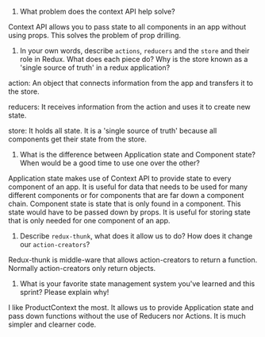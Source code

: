 1. What problem does the context API help solve?

Context API allows you to pass state to all components in an app without using props.
This solves the problem of prop drilling.

1. In your own words, describe `actions`, `reducers` and the `store` and their role in Redux. What does each piece do? Why is the store known as a 'single source of truth' in a redux application?

action: An object that connects information from the app and transfers it to the store.

reducers: It receives information from the action and uses it to create new state.

store: It holds all state. It is a 'single source of truth' because all components get their state from the store.

1. What is the difference between Application state and Component state? When would be a good time to use one over the other?

Application state makes use of Context API to provide state to every component of an app.
It is useful for data that needs to be used for many different components or for components that are far down a component chain.
Component state is state that is only found in a component.
This state would have to be passed down by props.
It is useful for storing state that is only needed for one component of an app.

1. Describe `redux-thunk`, what does it allow us to do? How does it change our `action-creators`?

Redux-thunk is middle-ware that allows action-creators to return a function.
Normally action-creators only return objects.

1. What is your favorite state management system you've learned and this sprint? Please explain why!

I like ProductContext the most.
It allows us to provide Application state and pass down functions without the use of Reducers nor Actions.
It is much simpler and clearner code.
